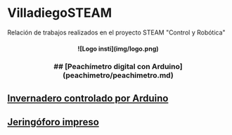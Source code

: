 # VilladiegoSTEAM  


Relación de trabajos realizados en el proyecto STEAM "Control y Robótica"
<h4 align="center">
![Logo insti](img/logo.png)
</h4>
<h3 align="center">
## [Peachímetro digital con Arduino](peachimetro/peachimetro.md)

## [Invernadero controlado por Arduino](invernadero/invernadero.md)

## [Jeringóforo impreso](jeringoforo/jeringoforo.md)
</h3>
